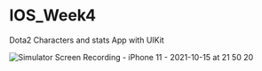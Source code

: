 # IOS_Week4

Dota2 Characters and stats App with UIKit




![Simulator Screen Recording - iPhone 11 - 2021-10-15 at 21 50 20](https://user-images.githubusercontent.com/46024992/137538402-87ff17c3-4f99-4ef7-b247-35381387f9d7.gif)
